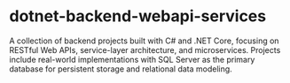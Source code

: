 # dotnet-backend-webapi-services
A collection of backend projects built with C# and .NET Core, focusing on RESTful Web APIs, service-layer architecture, and microservices. Projects include real-world implementations with SQL Server as the primary database for persistent storage and relational data modeling.
